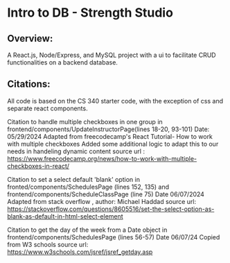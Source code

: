 # Intro to DB - Strength Studio

<!--
## Upgrades for future
* Add a comment below or remove items if needed:
- ensure that github repo lets the public clone, but not commit/change main???
- Re-build to ensure new ports work on dist
- Edit frontend tables to show better data and examples on how to JOIN and do other stuff
- Edit frontend forms to match dynamic dropdown requirement and not use typed id numbers
- Currently a tutorial for flip servers only. Modify instructions to ensure that this works with Windows or mac operating systems also.
- Update any UI screenshots if changes are made.
-
-
-
-->

<!-- Dont forget to upgrade the Table of Contents prior to Commits -->
## Overview:
A React.js, Node/Express, and MySQL project with a ui to facilitate CRUD functionalities on a backend database.

## Citations:
All code is based on the CS 340 starter code, with the exception of css and separate react components.

Citation to handle multiple checkboxes in one group in frontend/components/UpdateInstructorPage(lines 18-20, 93-101)
Date: 05/29/2024
Adapted from freecodecamp's React Tutorial- How to work with multiple checkboxes
Added some additional logic to adapt this to our needs in handeling dynamic content
source url : https://www.freecodecamp.org/news/how-to-work-with-multiple-checkboxes-in-react/

Citation to set a select default 'blank' option in fronted/components/SchedulesPage (lines 152, 135) and frontend/components/ScheduleClassPage (line 75)
Date 06/07/2024
Adapted from stack overflow , author: Michael Haddad
source url: https://stackoverflow.com/questions/8605516/set-the-select-option-as-blank-as-default-in-html-select-element

Citation to get the day of the week from a Date object in frontend/components/SchedulesPage (lines 56-57)
Date 06/07/24
Copied from W3 schools
source url: https://www.w3schools.com/jsref/jsref_getday.asp



